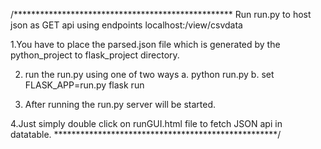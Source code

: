 /**************************************************
Run run.py to host json as GET api using endpoints
localhost:/view/csvdata

1.You have to place the parsed.json file which is
generated by the python_project to flask_project
directory.

2. run the run.py using one of two ways
 a. python run.py
 b. set FLASK_APP=run.py
    flask run

3. After running the run.py server will be started.

4.Just simply double click on runGUI.html file to 
fetch JSON api in datatable.
***************************************************/
